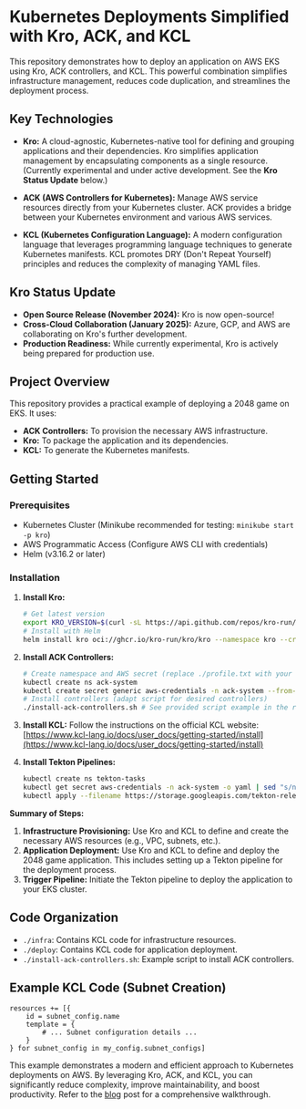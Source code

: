 # Kubernetes Deployments Simplified with Kro, ACK, and KCL

This repository demonstrates how to deploy an application on AWS EKS using Kro, ACK controllers, and KCL. This powerful combination simplifies infrastructure management, reduces code duplication, and streamlines the deployment process.

## Key Technologies

* **Kro:** A cloud-agnostic, Kubernetes-native tool for defining and grouping applications and their dependencies.  Kro simplifies application management by encapsulating components as a single resource.  (Currently experimental and under active development.  See the **Kro Status Update** below.)

* **ACK (AWS Controllers for Kubernetes):**  Manage AWS service resources directly from your Kubernetes cluster.  ACK provides a bridge between your Kubernetes environment and various AWS services.

* **KCL (Kubernetes Configuration Language):**  A modern configuration language that leverages programming language techniques to generate Kubernetes manifests. KCL promotes DRY (Don't Repeat Yourself) principles and reduces the complexity of managing YAML files.

## Kro Status Update

* **Open Source Release (November 2024):** Kro is now open-source!
* **Cross-Cloud Collaboration (January 2025):**  Azure, GCP, and AWS are collaborating on Kro's further development.
* **Production Readiness:** While currently experimental, Kro is actively being prepared for production use.

## Project Overview

This repository provides a practical example of deploying a 2048 game on EKS.  It uses:

* **ACK Controllers:** To provision the necessary AWS infrastructure.
* **Kro:** To package the application and its dependencies.
* **KCL:** To generate the Kubernetes manifests.


## Getting Started

### Prerequisites

* Kubernetes Cluster (Minikube recommended for testing: `minikube start -p kro`)
* AWS Programmatic Access (Configure AWS CLI with credentials)
* Helm (v3.16.2 or later)

### Installation

1. **Install Kro:**
   ```bash
   # Get latest version
   export KRO_VERSION=$(curl -sL https://api.github.com/repos/kro-run/kro/releases/latest | jq -r '.tag_name | ltrimstr("v")')
   # Install with Helm
   helm install kro oci://ghcr.io/kro-run/kro/kro --namespace kro --create-namespace --version=${KRO_VERSION}
   ```

2. **Install ACK Controllers:**
   ```bash
   # Create namespace and AWS secret (replace ./profile.txt with your credentials file)
   kubectl create ns ack-system
   kubectl create secret generic aws-credentials -n ack-system --from-file=credentials=./profile.txt
   # Install controllers (adapt script for desired controllers)
   ./install-ack-controllers.sh # See provided script example in the repository
   ```

3. **Install KCL:** Follow the instructions on the official KCL website: [https://www.kcl-lang.io/docs/user_docs/getting-started/install](https://www.kcl-lang.io/docs/user_docs/getting-started/install)

4. **Install Tekton Pipelines:**
   ```bash
   kubectl create ns tekton-tasks
   kubectl get secret aws-credentials -n ack-system -o yaml | sed "s/namespace: ack-system/namespace: tekton-tasks/" | kubectl apply -f -
   kubectl apply --filename https://storage.googleapis.com/tekton-releases/pipeline/latest/release.yaml
   ```



**Summary of Steps:**

1. **Infrastructure Provisioning:** Use Kro and KCL to define and create the necessary AWS resources (e.g., VPC, subnets, etc.).
2. **Application Deployment:** Use Kro and KCL to define and deploy the 2048 game application.  This includes setting up a Tekton pipeline for the deployment process.
3. **Trigger Pipeline:**  Initiate the Tekton pipeline to deploy the application to your EKS cluster.

## Code Organization

* `./infra`: Contains KCL code for infrastructure resources.
* `./deploy`: Contains KCL code for application deployment.
* `./install-ack-controllers.sh`: Example script to install ACK controllers.


## Example KCL Code (Subnet Creation)

```kcl
resources += [{
    id = subnet_config.name
    template = {
        # ... Subnet configuration details ...
    }
} for subnet_config in my_config.subnet_configs]
```

This example demonstrates a modern and efficient approach to Kubernetes deployments on AWS. By leveraging Kro, ACK, and KCL, you can significantly reduce complexity, improve maintainability, and boost productivity.  Refer to the [blog](https://dev.to/segoja7/creating-apis-with-aws-controllers-for-kubernetes-ack-and-kube-resource-orchestratorkro-using-3hb0) post for a comprehensive walkthrough.
```
